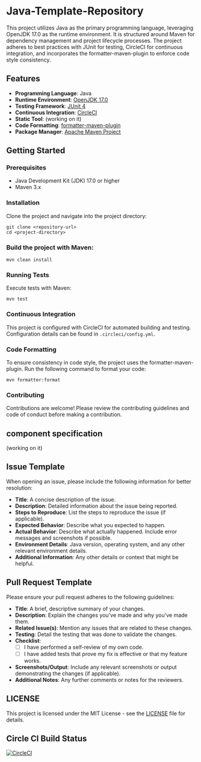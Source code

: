 # Java-Template-Repository

This project utilizes Java as the primary programming language, leveraging OpenJDK 17.0 as the runtime environment. It is structured around Maven for dependency management and project lifecycle processes. The project adheres to best practices with JUnit for testing, CircleCI for continuous integration, and incorporates the formatter-maven-plugin to enforce code style consistency.

## Features

- **Programming Language**: Java
- **Runtime Environment**: [OpenJDK 17.0](https://www.oracle.com/java/technologies/downloads/#java17)
- **Testing Framework**: [JUnit 4](https://junit.org/junit4/)
- **Continuous Integration**: [CircleCI](https://circleci.com/)
- **Static Tool**: (working on it)
- **Code Formatting**: [formatter-maven-plugin](https://code.revelc.net/formatter-maven-plugin/)
- **Package Manager**: [Apache Maven Project](https://maven.apache.org/index.html)

## Getting Started

### Prerequisites

- Java Development Kit (JDK) 17.0 or higher
- Maven 3.x

### Installation

Clone the project and navigate into the project directory:

```shell
git clone <repository-url>
cd <project-directory>
```

### Build the project with Maven:
```shell
mvn clean install
```

### Running Tests
Execute tests with Maven:
```shell
mvn test
```

### Continuous Integration
This project is configured with CircleCI for automated building and testing. Configuration details can be found in `.circleci/config.yml`.

### Code Formatting
To ensure consistency in code style, the project uses the formatter-maven-plugin. Run the following command to format your code:

```shell
mvn formatter:format
```

### Contributing
Contributions are welcome! Please review the contributing guidelines and code of conduct before making a contribution.

## component specification
(working on it)

## Issue Template

When opening an issue, please include the following information for better resolution:

- **Title**: A concise description of the issue.
- **Description**: Detailed information about the issue being reported.
- **Steps to Reproduce**: List the steps to reproduce the issue (if applicable).
- **Expected Behavior**: Describe what you expected to happen.
- **Actual Behavior**: Describe what actually happened. Include error messages and screenshots if possible.
- **Environment Details**: Java version, operating system, and any other relevant environment details.
- **Additional Information**: Any other details or context that might be helpful.

## Pull Request Template

Please ensure your pull request adheres to the following guidelines:

- **Title**: A brief, descriptive summary of your changes.
- **Description**: Explain the changes you've made and why you've made them.
- **Related Issue(s)**: Mention any issues that are related to these changes.
- **Testing**: Detail the testing that was done to validate the changes.
- **Checklist**:
  - [ ] I have performed a self-review of my own code.
  - [ ] I have added tests that prove my fix is effective or that my feature works.
- **Screenshots/Output**: Include any relevant screenshots or output demonstrating the changes (if applicable).
- **Additional Notes**: Any further comments or notes for the reviewers.

## LICENSE 
This project is licensed under the MIT License - see the [LICENSE](LICENSE) file for details.

## Circle CI Build Status

[![CircleCI](https://dl.circleci.com/status-badge/img/circleci/KYnFbY2qNNDLwRPNicQYzN/JCe2pdy1WyY4eU5bckY53j/tree/main.svg?style=svg&circle-token=2c19527cd3f0e1b351c32ad7862299196d120a5d)](https://dl.circleci.com/status-badge/redirect/circleci/KYnFbY2qNNDLwRPNicQYzN/JCe2pdy1WyY4eU5bckY53j/tree/main)
